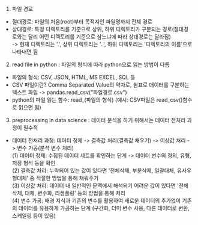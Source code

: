 1. 파일 경로
- 절대경로: 파일의 처음(root)부터 목적지인 파일명까지 전체 경로  
- 상대경로: 특정 디렉토리를 기준으로 상위, 하위 디렉토리가 구분되는 경로(절대경로와는 달리 어떤 디렉토리를 기준으로 삼느냐에 따라 상대경로는 달라짐)  
  -> 현재 디렉토리는 '.', 상위 디렉토리는 '..', 하위 디렉토리는 '디렉토리의 이름'으로 나타내면 됨  

2. read file in python
: 파일의 형식에 따라 python으로 읽는 방법이 다름
- 파일의 형식: CSV, JSON, HTML, MS EXCEL, SQL 등
- CSV 파일이란? Comma Separated Value의 약자로, 쉼표로 데이터를 구분하는 텍스트 파일
    -> pandas.read_csv("파일경로.csv")
- python의 파일 읽는 함수: read_(파일의 형식) (예시: CSV파일은 read_csv()함수로 읽으면 됨)

3. preprocessing in data science
: 데이터 분석을 하기 위해서는 데이터 전처리 과정이 필수적

- 데이터 전처리 과정: 데이터 정제 -> 결측값 처리(결측값 채우기) -> 이상값 처리 -> 변수 가공(분석 변수 처리)  
(1) 데이터 정제: 수집된 데이터 세트를 확인하는 단계 -> 데이터 변수의 정의, 유형, 저장 형식 등을 확인  
(2) 결측값 처리: 누락되어 있는 값이 있다면 '전체삭제, 부분삭제, 일괄대체, 유사유형대체' 중 적절한 방법을 통해 채워주기  
(3) 이상값 처리: 데이터 내 일반적인 문맥에서 해석되기 어려운 값이 있다면 '전체 삭제, 대체, 변수화, 리샘플링' 등의 방법을 통해 처리  
(4) 변수 가공: 배경 지식과 기존의 변수를 활용하여 새로운 데이터의 추가없이 기존의 데이터를 유용하게 가공하는 단계 (구간화, 더미 변수 사용, 다른 데이터로 변환, 스케일링 등이 있음)  
